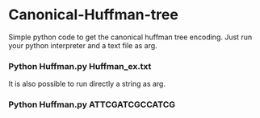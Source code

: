 # Canonical-Huffman-tree
Simple python code to get the canonical huffman tree encoding.
Just run your python interpreter and a text file as arg.
### Python Huffman.py Huffman_ex.txt

It is also possible to run directly a string as arg.
### Python Huffman.py ATTCGATCGCCATCG
